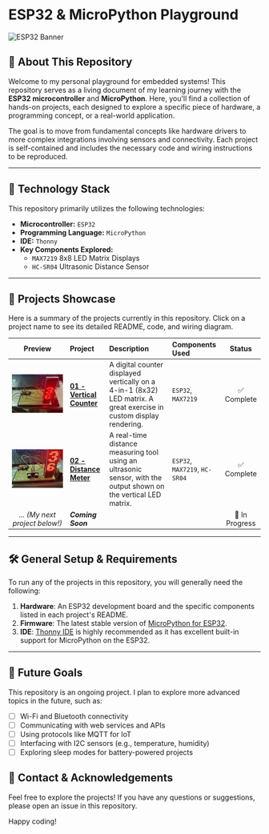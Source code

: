 # ESP32 & MicroPython Playground

![ESP32 Banner](https://www.esp32s.com/wp-content/uploads/2025/06/home-banner-4-1750433333.jpg) 

## 📖 About This Repository

Welcome to my personal playground for embedded systems! This repository serves as a living document of my learning journey with the **ESP32 microcontroller** and **MicroPython**. Here, you'll find a collection of hands-on projects, each designed to explore a specific piece of hardware, a programming concept, or a real-world application.

The goal is to move from fundamental concepts like hardware drivers to more complex integrations involving sensors and connectivity. Each project is self-contained and includes the necessary code and wiring instructions to be reproduced.

---

## 🚀 Technology Stack

This repository primarily utilizes the following technologies:

-   **Microcontroller:** `ESP32`
-   **Programming Language:** `MicroPython`
-   **IDE:** `Thonny`
-   **Key Components Explored:**
    -   `MAX7219` 8x8 LED Matrix Displays
    -   `HC-SR04` Ultrasonic Distance Sensor

---

## 🔧 Projects Showcase

Here is a summary of the projects currently in this repository. Click on a project name to see its detailed README, code, and wiring diagram.

| Preview | Project | Description | Components Used | Status |
| :---: | :--- | :--- | :--- | :---: |
| ![Counter GIF Preview](https://github.com/AnMayVaa/esp32-playground/blob/main/images/01-01.jpg?raw=true) | **[01 - Vertical Counter](./01-4-in-1-led-matrix-counter/)** | A digital counter displayed vertically on a 4-in-1 (8x32) LED matrix. A great exercise in custom display rendering. | `ESP32`, `MAX7219` | ✅ Complete |
| ![Distance Meter GIF Preview](https://github.com/AnMayVaa/esp32-playground/blob/main/images/02-01.jpg?raw=true) | **[02 - Distance Meter](./02-ultrasonic-distance-meter/)** | A real-time distance measuring tool using an ultrasonic sensor, with the output shown on the vertical LED matrix. | `ESP32`, `MAX7219`, `HC-SR04` | ✅ Complete |
| *... (My next project below!)* | ***Coming Soon*** | | | 🚧 In Progress |

---

## 🛠️ General Setup & Requirements

To run any of the projects in this repository, you will generally need the following:

1.  **Hardware**: An ESP32 development board and the specific components listed in each project's README.
2.  **Firmware**: The latest stable version of [MicroPython for ESP32](https://micropython.org/download/esp32/).
3.  **IDE**: [Thonny IDE](https://thonny.org/) is highly recommended as it has excellent built-in support for MicroPython on the ESP32.

---

## 🌱 Future Goals

This repository is an ongoing project. I plan to explore more advanced topics in the future, such as:
-   [ ] Wi-Fi and Bluetooth connectivity
-   [ ] Communicating with web services and APIs
-   [ ] Using protocols like MQTT for IoT
-   [ ] Interfacing with I2C sensors (e.g., temperature, humidity)
-   [ ] Exploring sleep modes for battery-powered projects

## 👋 Contact & Acknowledgements

Feel free to explore the projects! If you have any questions or suggestions, please open an issue in this repository.

Happy coding!
